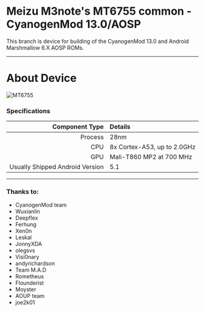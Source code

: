 Meizu M3note's MT6755 common - CyanogenMod 13.0/AOSP
==============

This branch is device for building of the CyanogenMod 13.0 and Android Marshmallow 6.X AOSP ROMs.

---

# About Device

![MT6755](http://www.fudzilla.com/media/k2/items/cache/cd5e43febb5b8e1931d27b5684252289_XL.jpg)

### Specifications

Component Type | Details
-------:|:-------------------------
Process | 28nm
CPU     | 8x Cortex-A53, up to 2.0GHz
GPU     | Mali-T860 MP2 at 700 MHz
Usually Shipped Android Version | 5.1
---

### Thanks to:
 * CyanogenMod team
 * Wuxianlin
 * Deepflex
 * Ferhung
 * Xen0n
 * Leskal
 * JonnyXDA
 * olegsvs
 * Visi0nary
 * andyrichardson
 * Team M.A.D
 * Rometheus
 * Flounderist
 * Moyster
 * AOUP team
 * joe2k01
